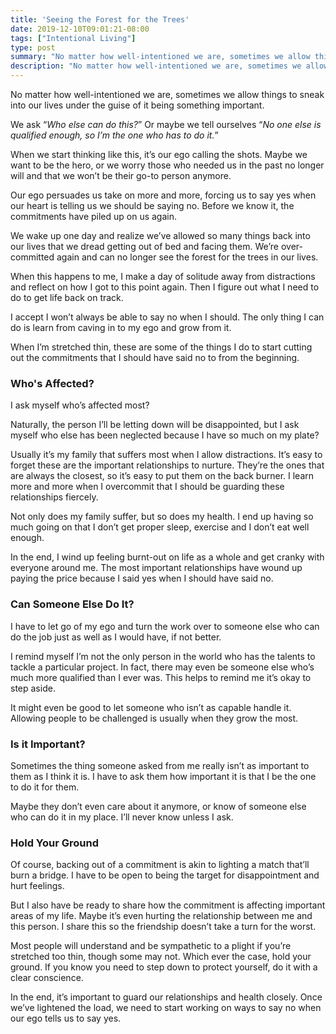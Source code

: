 ```yaml
---
title: 'Seeing the Forest for the Trees'
date: 2019-12-10T09:01:21-08:00
tags: ["Intentional Living"]
type: post
summary: "No matter how well-intentioned we are, sometimes we allow things to sneak into our lives under the guise of it being something important."
description: "No matter how well-intentioned we are, sometimes we allow things to sneak into our lives under the guise of it being something important."
---
```


No matter how well-intentioned we are, sometimes we allow things to sneak into our lives under the guise of it being something important.

We ask “_Who else can do this?_” Or maybe we tell ourselves “_No one else is qualified enough, so I’m the one who has to do it._”

When we start thinking like this, it’s our ego calling the shots. Maybe we want to be the hero, or we worry those who needed us in the past no longer will and that we won’t be their go-to person anymore.

Our ego persuades us take on more and more, forcing us to say yes when our heart is telling us we should be saying no. Before we know it, the commitments have piled up on us again.

We wake up one day and realize we’ve allowed so many things back into our lives that we dread getting out of bed and facing them. We’re over-committed again and can no longer see the forest for the trees in our lives.

When this happens to me, I make a day of solitude away from distractions and reflect on how I got to this point again. Then I figure out what I need to do to get life back on track.

I accept I won’t always be able to say no when I should. The only thing I can do is learn from caving in to my ego and grow from it.

When I’m stretched thin, these are some of the things I do to start cutting out the commitments that I should have said no to from the beginning.

### Who's Affected?

I ask myself who’s affected most?

Naturally, the person I’ll be letting down will be disappointed, but I ask myself who else has been neglected because I have so much on my plate?

Usually it’s my family that suffers most when I allow distractions. It’s easy to forget these are the important relationships to nurture. They’re the ones that are always the closest, so it’s easy to put them on the back burner. I learn more and more when I overcommit that I should be guarding these relationships fiercely.

Not only does my family suffer, but so does my health. I end up having so much going on that I don’t get proper sleep, exercise and I don’t eat well enough.

In the end, I wind up feeling burnt-out on life as a whole and get cranky with everyone around me. The most important relationships have wound up paying the price because I said yes when I should have said no.

### Can Someone Else Do It?

I have to let go of my ego and turn the work over to someone else who can do the job just as well as I would have, if not better.

I remind myself I’m not the only person in the world who has the talents to tackle a particular project. In fact, there may even be someone else who’s much more qualified than I ever was. This helps to remind me it’s okay to step aside.

It might even be good to let someone who isn’t as capable handle it. Allowing people to be challenged is usually when they grow the most.

### Is it Important?

Sometimes the thing someone asked from me really isn’t as important to them as I think it is. I have to ask them how important it is that I be the one to do it for them.

Maybe they don’t even care about it anymore, or know of someone else who can do it in my place. I’ll never know unless I ask.

### Hold Your Ground

Of course, backing out of a commitment is akin to lighting a match that’ll burn a bridge. I have to be open to being the target for disappointment and hurt feelings.

But I also have be ready to share how the commitment is affecting important areas of my life. Maybe it’s even hurting the relationship between me and this person. I share this so the friendship doesn’t take a turn for the worst.

Most people will understand and be sympathetic to a plight if you’re stretched too thin, though some may not. Which ever the case, hold your ground. If you know you need to step down to protect yourself, do it with a clear conscience.

In the end, it’s important to guard our relationships and health closely. Once we’ve lightened the load, we need to start working on ways to say no when our ego tells us to say yes.